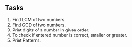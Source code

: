 ## Tasks

1. Find LCM of two numbers.
2. Find GCD of two numbers.
3. Print digits of a number in given order.
4. To check if entered number is correct, smaller or greater.
5. Print Patterns.
